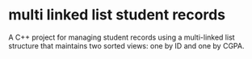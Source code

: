 # multi linked list student records
 A C++ project for managing student records using a multi-linked list structure that maintains two sorted views: one by ID and one by CGPA.
